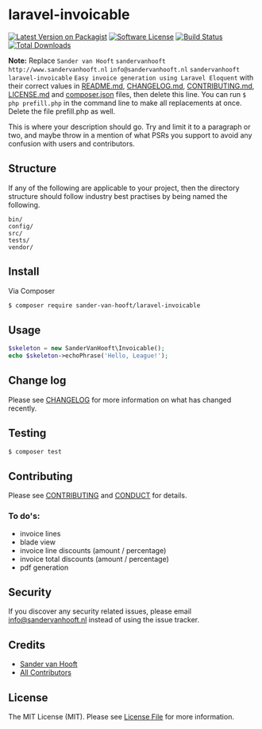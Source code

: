 # laravel-invoicable

[![Latest Version on Packagist][ico-version]][link-packagist]
[![Software License][ico-license]](LICENSE.md)
[![Build Status][ico-travis]][link-travis]
[![Total Downloads][ico-downloads]][link-downloads]

**Note:** Replace ```Sander van Hooft``` ```sandervanhooft``` ```http://www.sandervanhooft.nl``` ```info@sandervanhooft.nl``` ```sandervanhooft``` ```laravel-invoicable``` ```Easy invoice generation using Laravel Eloquent``` with their correct values in [README.md](README.md), [CHANGELOG.md](CHANGELOG.md), [CONTRIBUTING.md](CONTRIBUTING.md), [LICENSE.md](LICENSE.md) and [composer.json](composer.json) files, then delete this line. You can run `$ php prefill.php` in the command line to make all replacements at once. Delete the file prefill.php as well.

This is where your description should go. Try and limit it to a paragraph or two, and maybe throw in a mention of what
PSRs you support to avoid any confusion with users and contributors.

## Structure

If any of the following are applicable to your project, then the directory structure should follow industry best practises by being named the following.

```
bin/        
config/
src/
tests/
vendor/
```


## Install

Via Composer

``` bash
$ composer require sander-van-hooft/laravel-invoicable
```

## Usage

``` php
$skeleton = new SanderVanHooft\Invoicable();
echo $skeleton->echoPhrase('Hello, League!');
```

## Change log

Please see [CHANGELOG](CHANGELOG.md) for more information on what has changed recently.

## Testing

``` bash
$ composer test
```

## Contributing

Please see [CONTRIBUTING](CONTRIBUTING.md) and [CONDUCT](CONDUCT.md) for details.

### To do's:
- invoice lines
- blade view
- invoice line discounts (amount / percentage)
- invoice total discounts (amount / percentage)
- pdf generation

## Security

If you discover any security related issues, please email info@sandervanhooft.nl instead of using the issue tracker.

## Credits

- [Sander van Hooft][link-author]
- [All Contributors][link-contributors]

## License

The MIT License (MIT). Please see [License File](LICENSE.md) for more information.

[ico-version]: https://img.shields.io/packagist/v/sandervanhooft/laravel-invoicable.svg?style=flat-square
[ico-license]: https://img.shields.io/badge/license-MIT-brightgreen.svg?style=flat-square
[ico-travis]: https://img.shields.io/travis/sandervanhooft/laravel-invoicable/master.svg?style=flat-square
[ico-scrutinizer]: https://img.shields.io/scrutinizer/coverage/g/sandervanhooft/laravel-invoicable.svg?style=flat-square
[ico-code-quality]: https://img.shields.io/scrutinizer/g/sandervanhooft/laravel-invoicable.svg?style=flat-square
[ico-downloads]: https://img.shields.io/packagist/dt/sandervanhooft/laravel-invoicable.svg?style=flat-square

[link-packagist]: https://packagist.org/packages/sandervanhooft/laravel-invoicable
[link-travis]: https://travis-ci.org/sandervanhooft/laravel-invoicable
[link-scrutinizer]: https://scrutinizer-ci.com/g/sandervanhooft/laravel-invoicable/code-structure
[link-code-quality]: https://scrutinizer-ci.com/g/sandervanhooft/laravel-invoicable
[link-downloads]: https://packagist.org/packages/sandervanhooft/laravel-invoicable
[link-author]: https://github.com/sandervanhooft
[link-contributors]: ../../contributors
